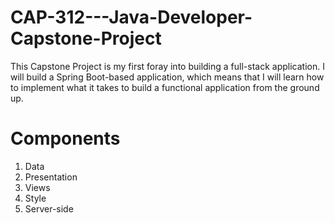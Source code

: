 # CAP-312---Java-Developer-Capstone-Project
This Capstone Project is my first foray into building a full-stack application. I will
build a Spring Boot-based application, which means that I will learn how to
implement what it takes to build a functional application from the ground up. 

# Components
1. Data
2. Presentation
3. Views
4. Style
5. Server-side
